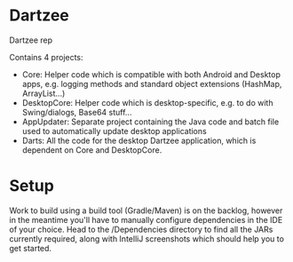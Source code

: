 # Dartzee
Dartzee rep

Contains 4 projects:

 - Core: Helper code which is compatible with both Android and Desktop apps, e.g. logging methods and standard object extensions (HashMap, ArrayList...)
 - DesktopCore: Helper code which is desktop-specific, e.g. to do with Swing/dialogs, Base64 stuff...
 - AppUpdater: Separate project containing the Java code and batch file used to automatically update desktop applications
 - Darts: All the code for the desktop Dartzee application, which is dependent on Core and DesktopCore.

# Setup

Work to build using a build tool (Gradle/Maven) is on the backlog, however in the meantime you'll have to manually configure dependencies in the IDE of your choice.
Head to the /Dependencies directory to find all the JARs currently required, along with IntelliJ screenshots which should help you to get started.